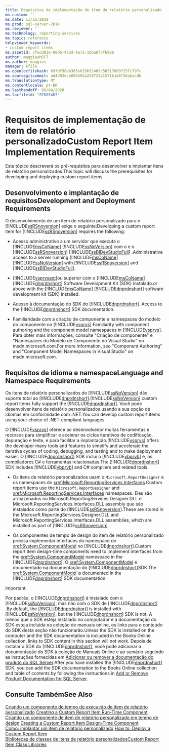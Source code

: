 ```yaml
---
title: Requisitos de implementação de item de relatório personalizado | Microsoft Docs
ms.custom: ''
ms.date: 11/25/2019
ms.prod: sql-server-2014
ms.reviewer: ''
ms.technology: reporting-services
ms.topic: reference
helpviewer_keywords:
- custom report items
ms.assetid: cfacd816-00d6-4a3d-be72-1bba6f7f6886
author: maggiesMSFT
ms.author: maggies
manager: kfile
ms.openlocfilehash: 69fdf58eb385e819b524b9c5b5178997257c797c
ms.sourcegitcommit: ad4d92dce894592a259721a1571b1d8736abacdb
ms.translationtype: MT
ms.contentlocale: pt-BR
ms.lasthandoff: 08/04/2020
ms.locfileid: "87685467"
---
```

# <a name="custom-report-item-implementation-requirements"></a><span data-ttu-id="9d631-102">Requisitos de implementação de item de relatório personalizado</span><span class="sxs-lookup"><span data-stu-id="9d631-102">Custom Report Item Implementation Requirements</span></span>
  <span data-ttu-id="9d631-103">Este tópico descreverá os pré-requisitos para desenvolver e implantar itens de relatório personalizados.</span><span class="sxs-lookup"><span data-stu-id="9d631-103">This topic will discuss the prerequisites for developing and deploying custom report items.</span></span>  
  
## <a name="development-and-deployment-requirements"></a><span data-ttu-id="9d631-104">Desenvolvimento e implantação de requisitos</span><span class="sxs-lookup"><span data-stu-id="9d631-104">Development and Deployment Requirements</span></span>  
 <span data-ttu-id="9d631-105">O desenvolvimento de um item de relatório personalizado para o [!INCLUDE[ssRSnoversion](../../includes/ssrsnoversion-md.md)] exige o seguinte:</span><span class="sxs-lookup"><span data-stu-id="9d631-105">Developing a custom report item for [!INCLUDE[ssRSnoversion](../../includes/ssrsnoversion-md.md)] requires the following:</span></span>  
  
-   <span data-ttu-id="9d631-106">Acesso administrativo a um servidor que executa o [!INCLUDE[msCoName](../../includes/msconame-md.md)] [!INCLUDE[ssNoVersion](../../includes/ssnoversion-md.md)] com o e o [!INCLUDE[ssRSnoversion](../../includes/ssrsnoversion-md.md)] [!INCLUDE[ssBIDevStudioFull](../../includes/ssbidevstudiofull-md.md)] .</span><span class="sxs-lookup"><span data-stu-id="9d631-106">Administrative access to a server running [!INCLUDE[msCoName](../../includes/msconame-md.md)] [!INCLUDE[ssNoVersion](../../includes/ssnoversion-md.md)] with [!INCLUDE[ssRSnoversion](../../includes/ssrsnoversion-md.md)] and [!INCLUDE[ssBIDevStudioFull](../../includes/ssbidevstudiofull-md.md)].</span></span>  
  
-   [!INCLUDE[vsprvsext](../../includes/vsprvsext-md.md)]<span data-ttu-id="9d631-107">ou superior com o [!INCLUDE[msCoName](../../includes/msconame-md.md)] [!INCLUDE[dnprdnshort](../../includes/dnprdnshort-md.md)] Software Development Kit (SDK) instalado.</span><span class="sxs-lookup"><span data-stu-id="9d631-107">or above with the [!INCLUDE[msCoName](../../includes/msconame-md.md)] [!INCLUDE[dnprdnshort](../../includes/dnprdnshort-md.md)] software development kit (SDK) installed.</span></span>  
  
-   <span data-ttu-id="9d631-108">Acesso à documentação do SDK do [!INCLUDE[dnprdnshort](../../includes/dnprdnshort-md.md)] .</span><span class="sxs-lookup"><span data-stu-id="9d631-108">Access to the [!INCLUDE[dnprdnshort](../../includes/dnprdnshort-md.md)] SDK documentation.</span></span>  
  
-   <span data-ttu-id="9d631-109">Familiaridade com a criação de componente e namespaces do modelo do componente no [!INCLUDE[vsprvs](../../includes/vsprvs-md.md)].</span><span class="sxs-lookup"><span data-stu-id="9d631-109">Familiarity with component authoring and the component model namespaces in [!INCLUDE[vsprvs](../../includes/vsprvs-md.md)].</span></span> <span data-ttu-id="9d631-110">Para obter mais informações, consulte "Criação de componente" e "Namespaces do Modelo de Componente no Visual Studio" no msdn.microsoft.com.</span><span class="sxs-lookup"><span data-stu-id="9d631-110">For more information, see "Component Authoring" and "Component Model Namespaces in Visual Studio" on msdn.microsoft.com.</span></span>  
  
## <a name="language-and-namespace-requirements"></a><span data-ttu-id="9d631-111">Requisitos de idioma e namespace</span><span class="sxs-lookup"><span data-stu-id="9d631-111">Language and Namespace Requirements</span></span>  
 <span data-ttu-id="9d631-112">Os itens de relatório personalizados do [!INCLUDE[ssNoVersion](../../includes/ssnoversion-md.md)] dão suporte total ao [!INCLUDE[dnprdnshort](../../includes/dnprdnshort-md.md)].</span><span class="sxs-lookup"><span data-stu-id="9d631-112">[!INCLUDE[ssNoVersion](../../includes/ssnoversion-md.md)] custom report items fully support the [!INCLUDE[dnprdnshort](../../includes/dnprdnshort-md.md)].</span></span> <span data-ttu-id="9d631-113">Você pode desenvolver itens de relatório personalizados usando a sua opção de idiomas em conformidade com .NET.</span><span class="sxs-lookup"><span data-stu-id="9d631-113">You can develop custom report items using your choice of .NET-compliant languages.</span></span>  
  
 <span data-ttu-id="9d631-114">O [!INCLUDE[vsprvs](../../includes/vsprvs-md.md)] oferece ao desenvolvedor muitas ferramentas e recursos para simplificar e acelerar os ciclos iterativos de codificação, depuração e teste, e para facilitar a implantação.</span><span class="sxs-lookup"><span data-stu-id="9d631-114">[!INCLUDE[vsprvs](../../includes/vsprvs-md.md)] offers the developer many tools and features to simplify and accelerate the iterative cycles of coding, debugging, and testing and to make deployment easier.</span></span> <span data-ttu-id="9d631-115">O [!INCLUDE[dnprdnshort](../../includes/dnprdnshort-md.md)] SDK inclui o [!INCLUDE[vbprvb](../../includes/vbprvb-md.md)] e, os compiladores C# e ferramentas relacionadas.</span><span class="sxs-lookup"><span data-stu-id="9d631-115">The [!INCLUDE[dnprdnshort](../../includes/dnprdnshort-md.md)] SDK includes [!INCLUDE[vbprvb](../../includes/vbprvb-md.md)] and C# compilers and related tools.</span></span>  
  
-   <span data-ttu-id="9d631-116">Os itens de relatório personalizados usam o `Microsoft.ReportDesigner` e os namespaces do <xref:Microsoft.ReportingServices.Interfaces>.</span><span class="sxs-lookup"><span data-stu-id="9d631-116">Custom report items use the `Microsoft.ReportDesigner` and <xref:Microsoft.ReportingServices.Interfaces> namespaces.</span></span> <span data-ttu-id="9d631-117">Eles são armazenados no Microsoft.ReportingServices.Designer.DLL e Microsoft.ReportingServices.Interfaces.DLL assembly que são instalados como parte do [!INCLUDE[ssRSnoversion](../../includes/ssrsnoversion-md.md)].</span><span class="sxs-lookup"><span data-stu-id="9d631-117">These are stored in the Microsoft.ReportingServices.Designer.DLL and Microsoft.ReportingServices.Interfaces.DLL assemblies, which are installed as part of [!INCLUDE[ssRSnoversion](../../includes/ssrsnoversion-md.md)].</span></span>  
  
-   <span data-ttu-id="9d631-118">Os componentes de tempo de design do item de relatório personalizado precisa implementar interfaces do namespace do <xref:System.ComponentModel> no [!INCLUDE[dnprdnshort](../../includes/dnprdnshort-md.md)].</span><span class="sxs-lookup"><span data-stu-id="9d631-118">Custom report item design-time components need to implement interfaces from the <xref:System.ComponentModel> namespace in the [!INCLUDE[dnprdnshort](../../includes/dnprdnshort-md.md)].</span></span> <span data-ttu-id="9d631-119">O <xref:System.ComponentModel> é documentado na documentação do [!INCLUDE[dnprdnshort](../../includes/dnprdnshort-md.md)]SDK.</span><span class="sxs-lookup"><span data-stu-id="9d631-119">The <xref:System.ComponentModel> is documented in the [!INCLUDE[dnprdnshort](../../includes/dnprdnshort-md.md)] SDK documentation.</span></span>  
  
> [!IMPORTANT]  
>  <span data-ttu-id="9d631-120">Por padrão, o [!INCLUDE[dnprdnshort](../../includes/dnprdnshort-md.md)] é instalado com o [!INCLUDE[ssNoVersion](../../includes/ssnoversion-md.md)], mas não com o SDK de [!INCLUDE[dnprdnshort](../../includes/dnprdnshort-md.md)] .</span><span class="sxs-lookup"><span data-stu-id="9d631-120">By default, the [!INCLUDE[dnprdnshort](../../includes/dnprdnshort-md.md)] is installed with [!INCLUDE[ssNoVersion](../../includes/ssnoversion-md.md)], but the [!INCLUDE[dnprdnshort](../../includes/dnprdnshort-md.md)] SDK is not.</span></span> <span data-ttu-id="9d631-121">A menos que o SDK esteja instalado no computador e a documentação do SDK esteja incluída na coleção de manuais online, os links para o conteúdo do SDK desta seção não funcionarão.</span><span class="sxs-lookup"><span data-stu-id="9d631-121">Unless the SDK is installed on the computer and the SDK documentation is included in the Books Online collection, links to SDK content in this section will not work.</span></span> <span data-ttu-id="9d631-122">Depois de instalar o SDK do [!INCLUDE[dnprdnshort](../../includes/dnprdnshort-md.md)], você pode adicionar a documentação do SDK à coleção de Manuais Online e ao sumário seguindo as instruções fornecidas em [Adicionar ou remover a documentação do produto do SQL Server](../../index.yml).</span><span class="sxs-lookup"><span data-stu-id="9d631-122">After you have installed the [!INCLUDE[dnprdnshort](../../includes/dnprdnshort-md.md)] SDK, you can add the SDK documentation to the Books Online collection and table of contents by following the instructions in [Add or Remove Product Documentation for SQL Server](../../index.yml).</span></span>  
  
## <a name="see-also"></a><span data-ttu-id="9d631-123">Consulte Também</span><span class="sxs-lookup"><span data-stu-id="9d631-123">See Also</span></span>  
 <span data-ttu-id="9d631-124">[Criando um componente de tempo de execução de item de relatório personalizado](creating-a-custom-report-item-run-time-component.md) </span><span class="sxs-lookup"><span data-stu-id="9d631-124">[Creating a Custom Report Item Run-Time Component](creating-a-custom-report-item-run-time-component.md) </span></span>  
 <span data-ttu-id="9d631-125">[Criando um componente de item de relatório personalizado em tempo de design](creating-a-custom-report-item-design-time-component.md) </span><span class="sxs-lookup"><span data-stu-id="9d631-125">[Creating a Custom Report Item Design-Time Component](creating-a-custom-report-item-design-time-component.md) </span></span>  
 <span data-ttu-id="9d631-126">[Como: implantar um item de relatório personalizado](how-to-deploy-a-custom-report-item.md) </span><span class="sxs-lookup"><span data-stu-id="9d631-126">[How to: Deploy a Custom Report Item](how-to-deploy-a-custom-report-item.md) </span></span>  
 [<span data-ttu-id="9d631-127">Bibliotecas de classes de itens de relatório personalizados</span><span class="sxs-lookup"><span data-stu-id="9d631-127">Custom Report Item Class Libraries</span></span>](custom-report-item-class-libraries.md)  
  
  
